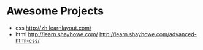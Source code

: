 # Awesome Projects

- css http://zh.learnlayout.com/
- html http://learn.shayhowe.com/ http://learn.shayhowe.com/advanced-html-css/
